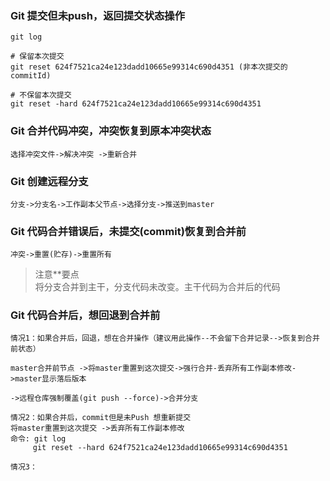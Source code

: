 ### Git 提交但未push，返回提交状态操作
```
git log 

# 保留本次提交
git reset 624f7521ca24e123dadd10665e99314c690d4351 (非本次提交的commitId)

# 不保留本次提交
git reset -hard 624f7521ca24e123dadd10665e99314c690d4351
```

### Git 合并代码冲突，冲突恢复到原本冲突状态
```
选择冲突文件->解决冲突 ->重新合并
```

### Git 创建远程分支
```
分支->分支名->工作副本父节点->选择分支->推送到master
```

### Git 代码合并错误后，未提交(commit)恢复到合并前
```
冲突->重置(贮存)->重置所有
```
> 注意**要点<br>
> 将分支合并到主干，分支代码未改变。主干代码为合并后的代码 <br>
> 
### Git 代码合并后，想回退到合并前
```
情况1：如果合并后，回退，想在合并操作（建议用此操作--不会留下合并记录-->恢复到合并前状态）

master合并前节点 ->将master重置到这次提交->强行合并-丢弃所有工作副本修改->master显示落后版本

->远程仓库强制覆盖(git push --force)->合并分支

情况2：如果合并后，commit但是未Push 想重新提交
将master重置到这次提交 ->丢弃所有工作副本修改 
命令: git log 
     git reset --hard 624f7521ca24e123dadd10665e99314c690d4351
  
情况3： 
```